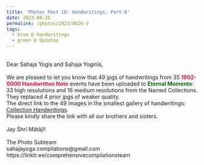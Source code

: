 ```yaml
---
title: 'Photos Post 16: Handwritings, Part 8'
date: 2023-08-26
permalink: /photos/2023/0826-d
tags:
  - blue @ Handwritings
  - green @ Updates
---
```


<p>
<br>
Dear Sahaja Yogis and Sahaja Yoginīs,<br>
<br>
We are pleased to let you know that 49 jpgs of handwritings from 35 <font color="Crimson"><b>1902-0000 Handwritten Note</b></font> events have been uploaded to <font color="DarkGreen"><b>Eternal Moments</b></font>: 33 high resolutions and 16 medium resolutions from the Named Collections. They replaced 4 prior jpgs of weaker quality.<br>
The direct link to the 49 images in the smallest gallery of handwritings: <a href="https://eternalmoments.smugmug.com/Collections/Yogi-Mahajan-Collection/Handwritings-1901-to-1917"> Collection Handwritings</a>.<br>
Please kindly share the link with all our brothers and sisters.<br>
<br>
Jay Śhrī Mātājī!<br>
<br>
The Photo Subteam<br>
sahajayoga.compilations@gmail.com<br>
https://linktr.ee/comprehensivecompilationsteam<br>
</p>